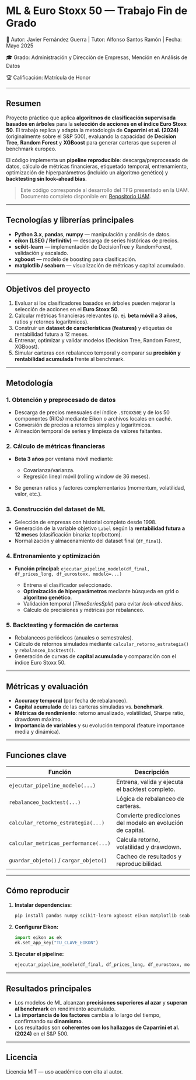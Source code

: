 # ML & Euro Stoxx 50 — Trabajo Fin de Grado

👤 Autor: Javier Fernández Guerra | Tutor: Alfonso Santos Ramón | Fecha: Mayo 2025

🎓 Grado: Administración y Dirección de Empresas, Mención en Análisis de Datos

🏆 Calificación: Matrícula de Honor 

---

## Resumen

Proyecto práctico que aplica **algoritmos de clasificación supervisada basados en árboles** para la **selección de acciones en el índice Euro Stoxx 50**.
El trabajo replica y adapta la metodología de **Caparrini et al. (2024)** (originalmente sobre el S&P 500), evaluando la capacidad de **Decision Tree**, **Random Forest** y **XGBoost** para generar carteras que superen al benchmark europeo.

El código implementa un **pipeline reproducible**: descarga/preprocesado de datos, cálculo de métricas financieras, etiquetado temporal, entrenamiento, optimización de hiperparámetros (incluido un algoritmo genético) y **backtesting sin look-ahead bias**.

> Este código corresponde al desarrollo del TFG presentado en la UAM. Documento completo disponible en: [Repositorio UAM](https://repositorio.uam.es/handle/10486/721076).

---

## Tecnologías y librerías principales

* **Python 3.x**, **pandas**, **numpy** — manipulación y análisis de datos.
* **eikon (LSEG / Refinitiv)** — descarga de series históricas de precios.
* **scikit-learn** — implementación de DecisionTree y RandomForest, validación y escalado.
* **xgboost** — modelo de boosting para clasificación.
* **matplotlib / seaborn** — visualización de métricas y capital acumulado.

---

## Objetivos del proyecto

1. Evaluar si los clasificadores basados en árboles pueden mejorar la selección de acciones en el **Euro Stoxx 50**.
2. Calcular métricas financieras relevantes (p. ej. **beta móvil a 3 años**, ratios y retornos logarítmicos).
3. Construir un **dataset de características (features)** y etiquetas de rentabilidad futura a 12 meses.
4. Entrenar, optimizar y validar modelos (Decision Tree, Random Forest, XGBoost).
5. Simular carteras con rebalanceo temporal y comparar su **precisión y rentabilidad acumulada** frente al benchmark.

---

## Metodología

### 1. Obtención y preprocesado de datos

* Descarga de precios mensuales del índice `.STOXX50E` y de los 50 componentes (RICs) mediante Eikon o archivos locales en caché.
* Conversión de precios a retornos simples y logarítmicos.
* Alineación temporal de series y limpieza de valores faltantes.

### 2. Cálculo de métricas financieras

* **Beta 3 años** por ventana móvil mediante:

  * Covarianza/varianza.
  * Regresión lineal móvil (rolling window de 36 meses).
* Se generan ratios y factores complementarios (momentum, volatilidad, valor, etc.).

### 3. Construcción del dataset de ML

* Selección de empresas con historial completo desde 1998.
* Generación de la variable objetivo `Label` según la **rentabilidad futura a 12 meses** (clasificación binaria: top/bottom).
* Normalización y almacenamiento del dataset final (`df_final`).

### 4. Entrenamiento y optimización

* **Función principal:** `ejecutar_pipeline_modelo(df_final, df_prices_long, df_eurostoxx, modelo=...)`

  * Entrena el clasificador seleccionado.
  * **Optimización de hiperparámetros** mediante búsqueda en grid o **algoritmo genético**.
  * Validación temporal (*TimeSeriesSplit*) para evitar *look-ahead bias*.
  * Cálculo de precisiones y métricas por rebalanceo.

### 5. Backtesting y formación de carteras

* Rebalanceos periódicos (anuales o semestrales).
* Cálculo de retornos simulados mediante `calcular_retorno_estrategia()` y `rebalanceo_backtest()`.
* Generación de curvas de **capital acumulado** y comparación con el índice Euro Stoxx 50.

---

## Métricas y evaluación

* **Accuracy temporal** (por fecha de rebalanceo).
* **Capital acumulado** de las carteras simuladas vs. **benchmark**.
* **Métricas de rendimiento**: retorno anualizado, volatilidad, Sharpe ratio, drawdown máximo.
* **Importancia de variables** y su evolución temporal (feature importance media y dinámica).

---

## Funciones clave

| Función                                | Descripción                                                |
| -------------------------------------- | ---------------------------------------------------------- |
| `ejecutar_pipeline_modelo(...)`        | Entrena, valida y ejecuta el backtest completo.            |
| `rebalanceo_backtest(...)`             | Lógica de rebalanceo de carteras.                          |
| `calcular_retorno_estrategia(...)`     | Convierte predicciones del modelo en evolución de capital. |
| `calcular_metricas_performance(...)`   | Calcula retorno, volatilidad y drawdown.                   |
| `guardar_objeto()` / `cargar_objeto()` | Cacheo de resultados y reproducibilidad.                   |

---

## Cómo reproducir

1. **Instalar dependencias:**

   ```bash
   pip install pandas numpy scikit-learn xgboost eikon matplotlib seaborn
   ```
2. **Configurar Eikon:**

   ```python
   import eikon as ek
   ek.set_app_key("TU_CLAVE_EIKON")
   ```
3. **Ejecutar el pipeline:**

   ```python
   ejecutar_pipeline_modelo(df_final, df_prices_long, df_eurostoxx, modelo="xgboost")
   ```

---

## Resultados principales

* Los modelos de ML alcanzan **precisiones superiores al azar** y **superan al benchmark** en rendimiento acumulado.
* La **importancia de los factores** cambia a lo largo del tiempo, confirmando su **dinamismo**.
* Los resultados son **coherentes con los hallazgos de Caparrini et al. (2024)** en el S&P 500.

---

## Licencia

Licencia MIT — uso académico con cita al autor.

